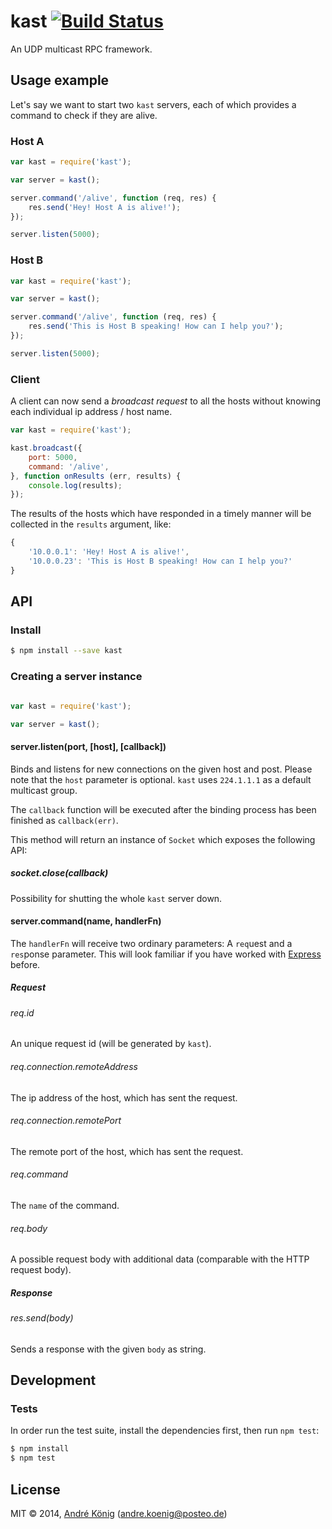 # kast [![Build Status](https://travis-ci.org/akoenig/kast.svg)](https://travis-ci.org/akoenig/kast)

An UDP multicast RPC framework.

## Usage example

Let's say we want to start two `kast` servers, each of which provides a command to check if they are alive.

### Host A

```javascript
var kast = require('kast');

var server = kast();

server.command('/alive', function (req, res) {
    res.send('Hey! Host A is alive!');
});

server.listen(5000);
```

### Host B

```javascript
var kast = require('kast');

var server = kast();

server.command('/alive', function (req, res) {
    res.send('This is Host B speaking! How can I help you?');
});

server.listen(5000);
```

### Client

A client can now send a _broadcast request_ to all the hosts without knowing each individual ip address / host name.

```javascript
var kast = require('kast');

kast.broadcast({
    port: 5000,
    command: '/alive',
}, function onResults (err, results) {
    console.log(results);
});
```

The results of the hosts which have responded in a timely manner will be collected in the `results` argument, like:

```javascript
{
    '10.0.0.1': 'Hey! Host A is alive!',
    '10.0.0.23': 'This is Host B speaking! How can I help you?'
}
```

## API

### Install

```sh
$ npm install --save kast
```

### Creating a server instance

```javascript

var kast = require('kast');

var server = kast();
```

#### server.listen(port, [host], [callback])

Binds and listens for new connections on the given host and post. Please note that the `host` parameter is optional. `kast` uses `224.1.1.1` as a default multicast group.

The `callback` function will be executed after the binding process has been finished as `callback(err)`.

This method will return an instance of `Socket` which exposes the following API:

##### socket.close(callback)

Possibility for shutting the whole `kast` server down.

#### server.command(name, handlerFn)

The `handlerFn` will receive two ordinary parameters: A `req`uest and a `res`ponse parameter. This will look familiar if you have worked with [Express](http://expressjs.com/) before.

##### Request

###### req.id

An unique request id (will be generated by `kast`).

###### req.connection.remoteAddress

The ip address of the host, which has sent the request.

###### req.connection.remotePort

The remote port of the host, which has sent the request.

###### req.command

The `name` of the command.

###### req.body

A possible request body with additional data (comparable with the HTTP request body).

##### Response

###### res.send(body)

Sends a response with the given `body` as string.

## Development

### Tests

In order run the test suite, install the dependencies first, then run `npm test`:

```sh
$ npm install
$ npm test
```

## License

MIT © 2014, [André König](http://andrekoenig.info) (andre.koenig@posteo.de)
